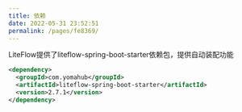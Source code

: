```yaml
---
title: 依赖
date: 2022-05-31 23:52:51
permalink: /pages/fe8369/
---
```


LiteFlow提供了liteflow-spring-boot-starter依赖包，提供自动装配功能

```xml
<dependency>
  <groupId>com.yomahub</groupId>
  <artifactId>liteflow-spring-boot-starter</artifactId>
  <version>2.7.1</version>
</dependency>
```